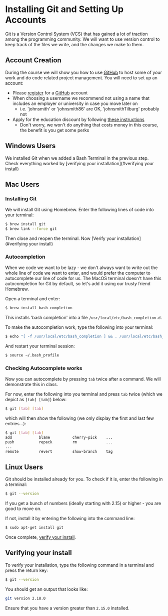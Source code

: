 # Installing Git and Setting Up Accounts

Git is a Version Control System (VCS) that has gained a lot of traction among the programming community.
We will want to use version control to keep track of the files we write, and the changes we make to them.

## Account Creation

During the course we will show you how to use [GitHub](https://www.github.com) to host some of your work and do code related project management. You will need to set up an account:

* Please [register](https://github.com/join) for a [GitHub](https://github.com/) account
* When choosing a username we recommend not using a name that includes an employer or university in case you move later on
  * i.e. 'johnsmith' or 'johnsmith86' are OK, 'johnsmithTilburg' probably not
* Apply for the education discount by following [these instructions](gh-edu)
  * Don't worry, we won't do anything that costs money in this course, the benefit is you get some perks

## Windows Users

We installed Git when we added a Bash Terminal in the previous step.
Check everything worked by [verifying your installation](#verifying your install)

## Mac Users

### Installing Git

We will install Git using Homebrew. Enter the following lines of code into your terminal:

``` bash
$ brew install git
$ brew link --force git
```

Then close and reopen the terminal. Now [Verify your installation](#verifying your install)

### Autocompletion

When we code we want to be lazy - we don't always want to write out the whole line of code we want to enter, and would prefer the computer to autocomplete our line of code for us.
The MacOS terminal doesn't have this autocompletion for Git by default, so let's add it using our trusty friend Homebrew.

Open a terminal and enter:

``` bash
$ brew install bash-completion
```

This installs 'bash completion' into a file `/usr/local/etc/bash_completion.d`.

To make the autocompletion work, type the following into your terminal:

```bash
$ echo "[ -f /usr/local/etc/bash_completion ] && . /usr/local/etc/bash_completion" >> ~/.bash_profile
```

And restart your terminal session:

``` bash
$ source ~/.bash_profile
```

### Checking Autocomplete works

Now you can autocomplete by pressing `tab` twice after a command.
We will demonstrate this in class.

For now, enter the following into you terminal and press `tab` twice (which we depict as `[tab] [tab]`) below:

``` bash
$ git [tab] [tab]
```

which will then show the following (we only display the first and last few entries...):

```bash
$ git [tab] [tab]
add            blame          cherry-pick    ...         
push           repack         rm             ...
...
remote         revert         show-branch    tag
```

## Linux Users

Git should be installed already for you.
To check if it is, enter the following in a terminal:

``` bash
$ git --version
```

If you get a bunch of numbers (ideally starting with 2.15) or higher - you are good to move on.

If not, install it by entering the following into the command line:

``` bash
$ sudo apt-get install git
```

Once complete, [verify your install](#verifying-your-install).

## Verifying your install

To verify your installation, type the following command in a terminal and press the return key:

```bash
$ git --version
```

You should get an output that looks like:

```bash
git version 2.18.0
```

Ensure that you have a version greater than `2.15.0` installed.

[gh-edu]: https://docs.github.com/en/education/explore-the-benefits-of-teaching-and-learning-with-github-education/apply-for-an-educator-or-researcher-discount